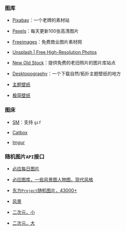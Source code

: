 ### 图库

- [Pixabay](https://pixabay.com/)：一个老牌的素材站

- [Pexels](http://pexels.com)：每天更新100张高清图片

- [Freeimages](https://cn.freeimages.com/)：免费商业图片素材网

- [Unsplash | Free High-Resolution Photos](http://unsplash.com/)

- [New Old Stock](http://nos.twnsnd.co/)：提供免费的老旧照片的图片库站点

- [Desktopography](http://desktopography.net/)：一个下载自然/拓扑主题壁纸的地方

- [主题壁纸](http://desktopography.net/)

- [极简壁纸](https://bz.zzzmh.cn/)

### 图床

- [SM](https://sm.ms)：支持 `gif`

- [Catbox](https://catbox.moe/)

- [Imgur](https://imgur.com/)

### 随机图片`API`接口

- [必应每日图片](https://uploadbeta.com/api/pictures/random/?key=BingEverydayWallpaperPicture)

- [必应图库，一些风景图人物图，现代风格](https://uploadbeta.com/api/pictures/random)

- [东方`Project`随机图片，43000+](https://img.paulzzh.tech/touhou/random)

- [风景](https://api.ixiaowai.cn/gqapi/gqapi.php)

- [二次元，小](https://img.xjh.me/random_img.php)

- [二次元，大](http://www.dmoe.cc/random.php)